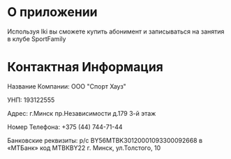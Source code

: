# О приложении

Используя Iki вы сможете купить абонимент и записываться на занятия в клубе SportFamily

# Контактная Информация

Название Компании: ООО "Спорт Хауз"

УНП: 193122555

Адрес: г.Минск пр.Независимости д.179 3-й этаж

Номер Телефона: +375 (44) 744-71-44

Банковские реквизиты: р/с BY56MTBK30120001093300092668 в «МТБанк» код МТВКBY22 г. Минск, ул.Толстого, 10
